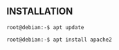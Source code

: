 **INSTALLATION**
-
```
root@debian:-$ apt update
```
```
root@debian:-$ apt install apache2
```




































